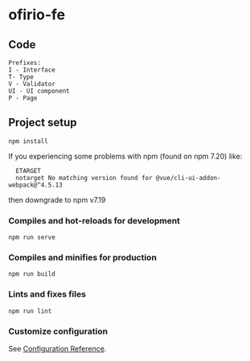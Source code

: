 # ofirio-fe

## Code
```
Prefixes:
I - Interface
T- Type
V - Validator
UI - UI component
P - Page
```

## Project setup
```
npm install
```
  If you experiencing some problems with npm (found on npm 7.20) like:
```
  ETARGET
  notarget No matching version found for @vue/cli-ui-addon-webpack@^4.5.13
```
  then downgrade to npm v7.19
  

### Compiles and hot-reloads for development
```
npm run serve
```

### Compiles and minifies for production
```
npm run build
```

### Lints and fixes files
```
npm run lint
```

### Customize configuration
See [Configuration Reference](https://cli.vuejs.org/config/).
